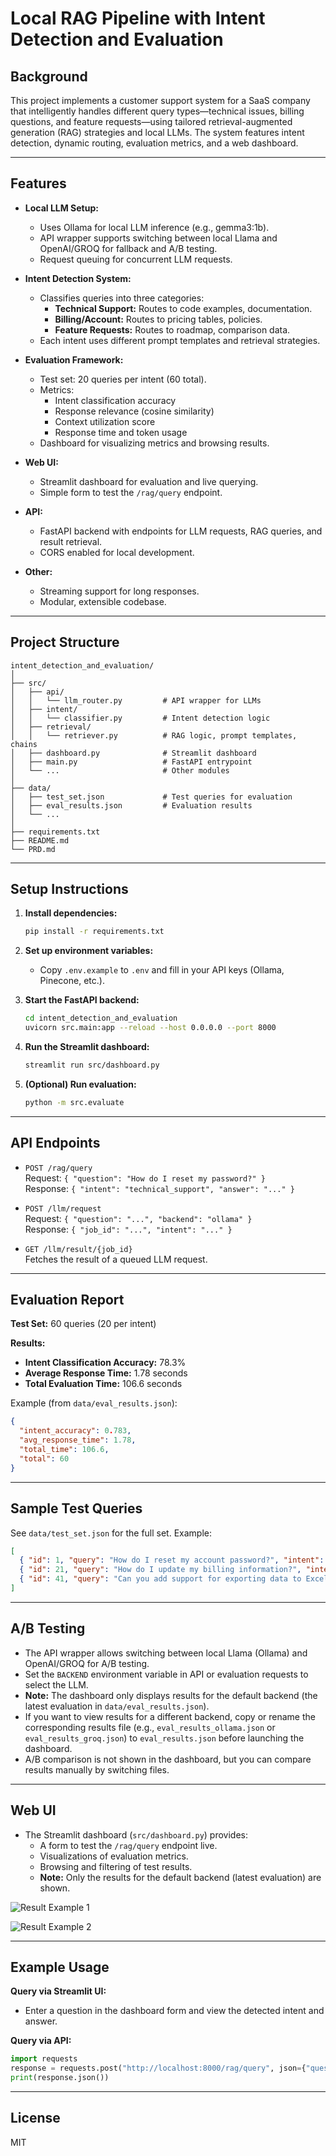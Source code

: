 # Local RAG Pipeline with Intent Detection and Evaluation

## Background

This project implements a customer support system for a SaaS company that intelligently handles different query types—technical issues, billing questions, and feature requests—using tailored retrieval-augmented generation (RAG) strategies and local LLMs. The system features intent detection, dynamic routing, evaluation metrics, and a web dashboard.

---

## Features

- **Local LLM Setup:**  
  - Uses Ollama for local LLM inference (e.g., gemma3:1b).
  - API wrapper supports switching between local Llama and OpenAI/GROQ for fallback and A/B testing.
  - Request queuing for concurrent LLM requests.

- **Intent Detection System:**  
  - Classifies queries into three categories:
    - **Technical Support:** Routes to code examples, documentation.
    - **Billing/Account:** Routes to pricing tables, policies.
    - **Feature Requests:** Routes to roadmap, comparison data.
  - Each intent uses different prompt templates and retrieval strategies.

- **Evaluation Framework:**  
  - Test set: 20 queries per intent (60 total).
  - Metrics:
    - Intent classification accuracy
    - Response relevance (cosine similarity)
    - Context utilization score
    - Response time and token usage
  - Dashboard for visualizing metrics and browsing results.

- **Web UI:**  
  - Streamlit dashboard for evaluation and live querying.
  - Simple form to test the `/rag/query` endpoint.

- **API:**  
  - FastAPI backend with endpoints for LLM requests, RAG queries, and result retrieval.
  - CORS enabled for local development.

- **Other:**  
  - Streaming support for long responses.
  - Modular, extensible codebase.

---

## Project Structure

```
intent_detection_and_evaluation/
│
├── src/
│   ├── api/
│   │   └── llm_router.py         # API wrapper for LLMs
│   ├── intent/
│   │   └── classifier.py         # Intent detection logic
│   ├── retrieval/
│   │   └── retriever.py          # RAG logic, prompt templates, chains
│   ├── dashboard.py              # Streamlit dashboard
│   ├── main.py                   # FastAPI entrypoint
│   └── ...                       # Other modules
│
├── data/
│   ├── test_set.json             # Test queries for evaluation
│   ├── eval_results.json         # Evaluation results
│   └── ...
│
├── requirements.txt
├── README.md
└── PRD.md
```

---

## Setup Instructions

1. **Install dependencies:**
   ```bash
   pip install -r requirements.txt
   ```

2. **Set up environment variables:**
   - Copy `.env.example` to `.env` and fill in your API keys (Ollama, Pinecone, etc.).

3. **Start the FastAPI backend:**
   ```bash
   cd intent_detection_and_evaluation
   uvicorn src.main:app --reload --host 0.0.0.0 --port 8000
   ```

4. **Run the Streamlit dashboard:**
   ```bash
   streamlit run src/dashboard.py
   ```

5. **(Optional) Run evaluation:**
   ```bash
   python -m src.evaluate
   ```

---

## API Endpoints

- `POST /rag/query`  
  Request: `{ "question": "How do I reset my password?" }`  
  Response: `{ "intent": "technical_support", "answer": "..." }`

- `POST /llm/request`  
  Request: `{ "question": "...", "backend": "ollama" }`  
  Response: `{ "job_id": "...", "intent": "..." }`

- `GET /llm/result/{job_id}`  
  Fetches the result of a queued LLM request.

---

## Evaluation Report

**Test Set:** 60 queries (20 per intent)

**Results:**
- **Intent Classification Accuracy:** 78.3%
- **Average Response Time:** 1.78 seconds
- **Total Evaluation Time:** 106.6 seconds

Example (from `data/eval_results.json`):
```json
{
  "intent_accuracy": 0.783,
  "avg_response_time": 1.78,
  "total_time": 106.6,
  "total": 60
}
```

---

## Sample Test Queries

See `data/test_set.json` for the full set. Example:
```json
[
  { "id": 1, "query": "How do I reset my account password?", "intent": "technical_support" },
  { "id": 21, "query": "How do I update my billing information?", "intent": "billing_account" },
  { "id": 41, "query": "Can you add support for exporting data to Excel?", "intent": "feature_request" }
]
```

---

## A/B Testing

- The API wrapper allows switching between local Llama (Ollama) and OpenAI/GROQ for A/B testing.
- Set the `BACKEND` environment variable in API or evaluation requests to select the LLM.
- **Note:** The dashboard only displays results for the default backend (the latest evaluation in `data/eval_results.json`).
- If you want to view results for a different backend, copy or rename the corresponding results file (e.g., `eval_results_ollama.json` or `eval_results_groq.json`) to `eval_results.json` before launching the dashboard.
- A/B comparison is not shown in the dashboard, but you can compare results manually by switching files.

---


## Web UI


- The Streamlit dashboard (`src/dashboard.py`) provides:
  - A form to test the `/rag/query` endpoint live.
  - Visualizations of evaluation metrics.
  - Browsing and filtering of test results.
  - **Note:** Only the results for the default backend (latest evaluation) are shown.

![Result Example 1](./public/Screenshot-1.png)

![Result Example 2](./public/Screenshot-2.png)

---

## Example Usage

**Query via Streamlit UI:**
- Enter a question in the dashboard form and view the detected intent and answer.

**Query via API:**
```python
import requests
response = requests.post("http://localhost:8000/rag/query", json={"question": "How do I reset my password?"})
print(response.json())
```

---

## License

MIT 